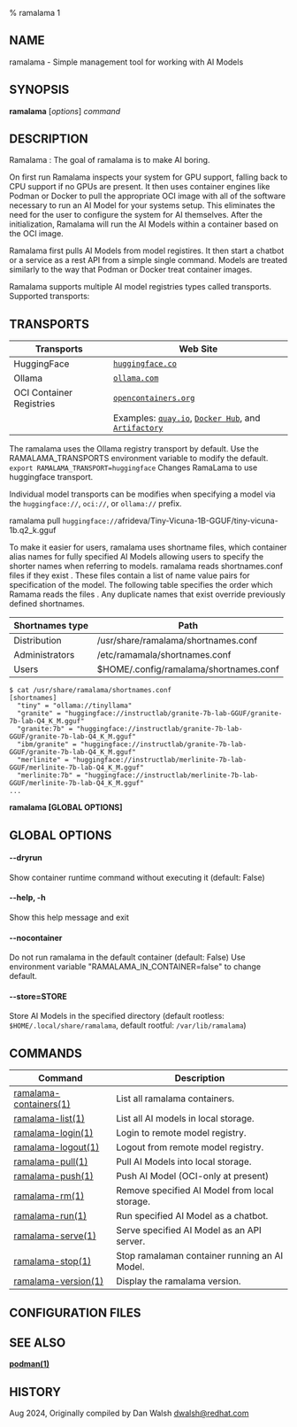 % ramalama 1

## NAME
ramalama - Simple management tool for working with AI Models

## SYNOPSIS
**ramalama** [*options*] *command*

## DESCRIPTION
Ramalama : The goal of ramalama is to make AI boring.

On first run Ramalama inspects your system for GPU support, falling back to CPU
support if no GPUs are present. It then uses container engines like Podman or
Docker to pull the appropriate OCI image with all of the software necessary to run an
AI Model for your systems setup. This eliminates the need for the user to
configure the system for AI themselves. After the initialization, Ramalama
will run the AI Models within a container based on the OCI image.

Ramalama first pulls AI Models from model registires. It then start a chatbot
or a service as a rest API from a simple single command. Models are treated similarly
to the way that Podman or Docker treat container images.

Ramalama supports multiple AI model registries types called transports.
Supported transports:


## TRANSPORTS

| Transports    | Web Site                                            |
| ------------- | --------------------------------------------------- |
| HuggingFace   | [`huggingface.co`](https://www.huggingface.co)      |
| Ollama        | [`ollama.com`](https://www.ollama.com)              |
| OCI Container Registries | [`opencontainers.org`](https://opencontainers.org)|
||Examples: [`quay.io`](https://quay.io),  [`Docker Hub`](https://docker.io), and [`Artifactory`](https://artifactory.com)|

The ramalama uses the Ollama registry transport by default. Use the RAMALAMA_TRANSPORTS environment variable to modify the default. `export RAMALAMA_TRANSPORT=huggingface` Changes RamaLama to use huggingface transport.

Individual model transports can be modifies when specifying a model via the `huggingface://`, `oci://`, or `ollama://` prefix.

ramalama pull `huggingface://`afrideva/Tiny-Vicuna-1B-GGUF/tiny-vicuna-1b.q2_k.gguf

To make it easier for users, ramalama uses shortname files, which container
alias names for fully specified AI Models allowing users to specify the shorter
names when referring to models. ramalama reads shortnames.conf files if they
exist . These files contain a list of name value pairs for specification of
the model. The following table specifies the order which Ramama reads the files
. Any duplicate names that exist override previously defined shortnames.

| Shortnames type | Path                                            |
| --------------- | ---------------------------------------- |
| Distribution    | /usr/share/ramalama/shortnames.conf      |
| Administrators  | /etc/ramamala/shortnames.conf            |
| Users           | $HOME/.config/ramalama/shortnames.conf   |

```code
$ cat /usr/share/ramalama/shortnames.conf
[shortnames]
  "tiny" = "ollama://tinyllama"
  "granite" = "huggingface://instructlab/granite-7b-lab-GGUF/granite-7b-lab-Q4_K_M.gguf"
  "granite:7b" = "huggingface://instructlab/granite-7b-lab-GGUF/granite-7b-lab-Q4_K_M.gguf"
  "ibm/granite" = "huggingface://instructlab/granite-7b-lab-GGUF/granite-7b-lab-Q4_K_M.gguf"
  "merlinite" = "huggingface://instructlab/merlinite-7b-lab-GGUF/merlinite-7b-lab-Q4_K_M.gguf"
  "merlinite:7b" = "huggingface://instructlab/merlinite-7b-lab-GGUF/merlinite-7b-lab-Q4_K_M.gguf"
...
```
**ramalama [GLOBAL OPTIONS]**

## GLOBAL OPTIONS

#### **--dryrun**
Show container runtime command without executing it (default: False)

#### **--help**, **-h**

Show this help message and exit

#### **--nocontainer**
Do not run ramalama in the default container (default: False)
Use environment variable "RAMALAMA_IN_CONTAINER=false" to change default.

#### **--store**=STORE

Store AI Models in the specified directory (default rootless: `$HOME/.local/share/ramalama`, default rootful: `/var/lib/ramalama`)

## COMMANDS

| Command                                           | Description                                                |
| ------------------------------------------------- | ---------------------------------------------------------- |
| [ramalama-containers(1)](ramalama-containers.1.md)| List all ramalama containers.                              |
| [ramalama-list(1)](ramalama-list.1.md)            | List all AI models in local storage.                       |
| [ramalama-login(1)](ramalama-login.1.md)          | Login to remote model registry.                            |
| [ramalama-logout(1)](ramalama-logout.1.md)        | Logout from remote model registry.                         |
| [ramalama-pull(1)](ramalama-pull.1.md)            | Pull AI Models into local storage.                         |
| [ramalama-push(1)](ramalama-push.1.md)            | Push AI Model (OCI-only at present)                        |
| [ramalama-rm(1)](ramalama-rm.1.md)                | Remove specified AI Model from local storage.              |
| [ramalama-run(1)](ramalama-run.1.md)              | Run specified AI Model as a chatbot.                       |
| [ramalama-serve(1)](ramalama-serve.1.md)          | Serve specified AI Model as an API server.                 |
| [ramalama-stop(1)](ramalama-stop.1.md)            | Stop ramalaman container running an AI Model.              |
| [ramalama-version(1)](ramalama-version.1.md)      | Display the ramalama version.                              |

## CONFIGURATION FILES


## SEE ALSO
**[podman(1)](https://github.com/containers/podman/blob/main/docs/podman.1.md)**

## HISTORY
Aug 2024, Originally compiled by Dan Walsh <dwalsh@redhat.com>
